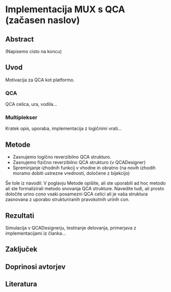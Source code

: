 # Implementacija MUX s QCA (začasen naslov)

## Abstract

(Napisemo cisto na koncu)

## Uvod

Motivacija za QCA kot platformo.

### QCA

QCA celica, ura, vodila...

### Multiplekser

Kratek opis, uporaba, implementacija z logičnimi vrati...

## Metode

- Zasnujemo logično reverzibilno QCA strukturo.
- Zasnujemo fizično reverzibilno QCA strukturo (v QCADesigner)
- Spreminjanje izhodnih funkcij v vhodne in obratno (na novih izhodih moramo dobiti ustrezne vrednosti, določene z bijekcijo)

Še tole iz navodil: V poglavju Metode opišite, ali ste uporabili ad hoc metodo ali ste formalizirali metodo snovanja QCA strukture. Navedite tudi, ali prosto določite urino cono vsaki posamezni QCA celici ali je vaša struktura zasnovana z uporabo strukturiranih pravokotnih urinih con.

## Rezultati

Simulacija v QCADesignerju, testiranje delovanja, primerjava z implementacijami iz članka...

## Zaključek


## Doprinosi avtorjev


## Literatura


